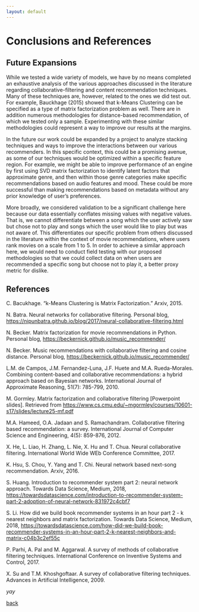 ```yaml
---
layout: default
---
```


# Conclusions and References

## Future Expansions
While we tested a wide variety of models, we have by no means completed an exhaustive analysis of the various approaches discussed in the literature regarding collaborative-filtering and content recommendation techniques. Many of these techniques are, however, related to the ones we did test out. For example, Bauckhage (2015) showed that k-Means Clustering can be specified as a type of matrix factorization problem as well. There are in addition numerous methodologies for distance-based recommendation, of which we tested only a sample. Experimenting with these similar methodologies could represent a way to improve our results at the margins.

In the future our work could be expanded by a project to analyze stacking techniques and ways to improve the interactions between our various recommenders. In this specific context, this could be a promising avenue, as some of our techniques would be optimized within a specific feature region. For example, we might be able to improve performance of an engine by first using SVD matrix factorization to identify latent factors that approximate genre, and then within those genre categories make specific recommendations based on audio features and mood. These could be more successful than making recommendations based on metadata without any prior knowledge of user’s preferences.

More broadly, we considered validation to be a significant challenge here because our data essentially conflates missing values with negative values. That is, we cannot differentiate between a song which the user actively saw but chose not to play and songs which the user would like to play but was not aware of. This differentiates our specific problem from others discussed in the literature within the context of movie recommendations, where users rank movies on a scale from 1 to 5. In order to achieve a similar approach here, we would need to conduct field testing with our proposed methodologies so that we could collect data on when users are recommended a specific song but choose not to play it, a better proxy metric for dislike.

## References
C. Bacukhage. “k-Means Clustering is Matrix Factorization.” Arxiv, 2015.

N. Batra. Neural networks for collaborative filtering. Personal blog, https://nipunbatra.github.io/blog/2017/neural-collaborative-filtering.html

N. Becker. Matrix factorization for movie recommendations in Python. Personal blog, https://beckernick.github.io/music_recommender/

N. Becker. Music recommendations with collaborative filtering and cosine distance. Personal blog, https://beckernick.github.io/music_recommender/

L.M. de Campos, J.M. Fernandez-Luna, J.F. Huete and M.A. Rueda-Morales. Combining content-based and collaborative recommendations: a hybrid approach based on Bayesian networks. International Journal of Approximate Reasoning, 51(7): 785-799, 2010.

M. Gormley. Matrix factorization and collaborative filtering [Powerpoint slides]. Retrieved from https://www.cs.cmu.edu/~mgormley/courses/10601-s17/slides/lecture25-mf.pdf

M.A. Hameed, O.A. Jadaan and S. Ramachandram. Collaborative filtering based recommendation: a survey. International Journal of Computer Science and Engineering, 4(5): 859-876, 2012.

X. He, L. Liao, H. Zhang, L. Nie, X. Hu and T. Chua. Neural collaborative filtering. International World Wide WEb Conference Committee, 2017.

K. Hsu, S. Chou, Y. Yang and T. Chi. Neural network based next-song recommendation. Arxiv, 2016.

S. Huang. Introduction to recommender system part 2: neural network approach. Towards Data Science, Medium, 2018, https://towardsdatascience.com/introduction-to-recommender-system-part-2-adoption-of-neural-network-831972c4cbf7

S. Li. How did we build book recommender systems in an hour part 2 - k nearest neighbors and matrix factorization. Towards Data Science, Medium, 2018, https://towardsdatascience.com/how-did-we-build-book-recommender-systems-in-an-hour-part-2-k-nearest-neighbors-and-matrix-c04b3c2ef55c

P. Parhi, A. Pal and M. Aggarwal. A survey of methods of collaborative filtering techniques. International Conference on Inventive Systems and Control, 2017.

X. Su and T.M. Khoshgoftaar. A survey of collaborative filtering techniques. Advances in Artificial Intelligence, 2009.


_yay_

[back](./)
